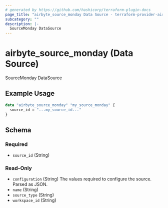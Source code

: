 ```yaml
---
# generated by https://github.com/hashicorp/terraform-plugin-docs
page_title: "airbyte_source_monday Data Source - terraform-provider-airbyte"
subcategory: ""
description: |-
  SourceMonday DataSource
---
```


# airbyte_source_monday (Data Source)

SourceMonday DataSource

## Example Usage

```terraform
data "airbyte_source_monday" "my_source_monday" {
  source_id = "...my_source_id..."
}
```

<!-- schema generated by tfplugindocs -->
## Schema

### Required

- `source_id` (String)

### Read-Only

- `configuration` (String) The values required to configure the source. Parsed as JSON.
- `name` (String)
- `source_type` (String)
- `workspace_id` (String)


